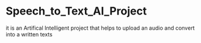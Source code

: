 # Speech_to_Text_AI_Project
it is an Artifical Intelligent project that helps to upload an audio and convert into a written texts 
